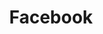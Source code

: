 ---
title: Facebook
color: dark-blue
order: 4
link: https://www.facebook.com/
img_1x: browser_facebook@1x.jpg
img_2x: browser_facebook@2x.jpg
role: DESIGN, ILLUSTRATION
description: >
    Redesign proposal for Facebook homepage.<br>Rejected. 😏
---